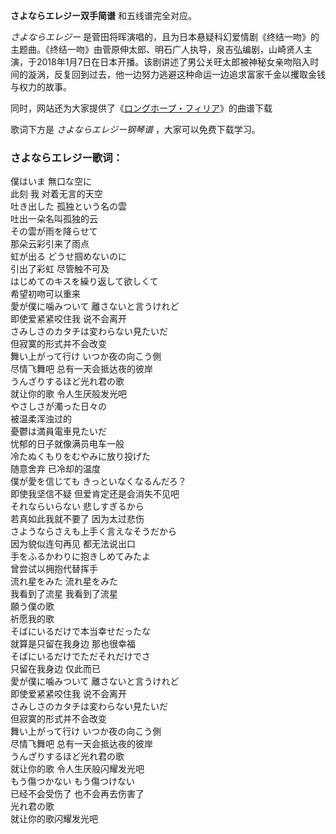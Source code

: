 

**さよならエレジー双手简谱** 和五线谱完全对应。

_さよならエレジー_
是菅田将晖演唱的，且为日本悬疑科幻爱情剧《终结一吻》的主题曲。《终结一吻》由菅原伸太郎、明石广人执导，泉吉弘编剧，山崎贤人主演，于2018年1月7日在日本开播。该剧讲述了男公关旺太郎被神秘女亲吻陷入时间的漩涡，反复回到过去，他一边努力逃避这种命运一边追求富家千金以攫取金钱与权力的故事。

同时，网站还为大家提供了《[ロングホープ・フィリア](Music-9469-ロングホープ・フィリア-我的英雄学院第三季ED.html
"ロングホープ・フィリア")》的曲谱下载

歌词下方是 _さよならエレジー钢琴谱_ ，大家可以免费下载学习。

### さよならエレジー歌词：

僕はいま 無口な空に  
此刻 我 对着无言的天空  
吐き出した 孤独という名の雲  
吐出一朵名叫孤独的云  
その雲が雨を降らせて  
那朵云彩引来了雨点  
虹が出る どうせ掴めないのに  
引出了彩虹 尽管触不可及  
はじめてのキスを繰り返して欲しくて  
希望初吻可以重来  
愛が僕に噛みついて 離さないと言うけれど  
即使爱紧紧咬住我 说不会离开  
さみしさのカタチは変わらない見たいだ  
但寂寞的形式并不会改变  
舞い上がって行け いつか夜の向こう側  
尽情飞舞吧 总有一天会抵达夜的彼岸  
うんざりするほど光れ君の歌  
就让你的歌 令人生厌般发光吧  
やさしさが濁った日々の  
被温柔浑浊过的  
憂鬱は満員電車見たいだ  
忧郁的日子就像满员电车一般  
冷たぬくもりをむやみに放り投げた  
随意舍弃 已冷却的温度  
僕が愛を信じても きっといなくなるんだろ？  
即使我坚信不疑 但爱肯定还是会消失不见吧  
それならいらない 悲しすぎるから  
若真如此我就不要了 因为太过悲伤  
さようならさえも上手く言えなそうだから  
因为貌似连句再见 都无法说出口  
手をふるかわりに抱きしめてみたよ  
曾尝试以拥抱代替挥手  
流れ星をみた 流れ星をみた  
我看到了流星 我看到了流星  
願う僕の歌  
祈愿我的歌  
そばにいるだけで本当幸せだったな  
就算是只留在我身边 那也很幸福  
そばにいるだけでただそれだけでさ  
只留在我身边 仅此而已  
愛が僕に噛みついて 離さないと言うけれど  
即使爱紧紧咬住我 说不会离开  
さみしさのカタチは変わらない見たいだ  
但寂寞的形式并不会改变  
舞い上がって行け いつか夜の向こう側  
尽情飞舞吧 总有一天会抵达夜的彼岸  
うんざりするほど光れ君の歌  
就让你的歌 令人生厌般闪耀发光吧  
もう傷つかない もう傷つけない  
已经不会受伤了 也不会再去伤害了  
光れ君の歌  
就让你的歌闪耀发光吧


